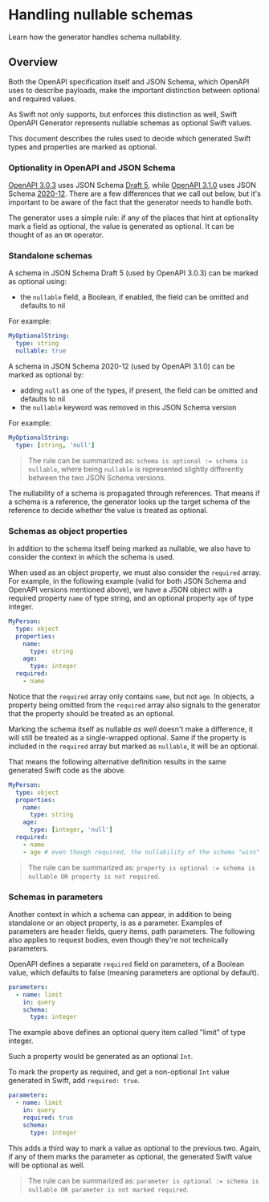 # Handling nullable schemas

Learn how the generator handles schema nullability.

## Overview

Both the OpenAPI specification itself and JSON Schema, which OpenAPI uses to describe payloads, make the important distinction between optional and required values.

As Swift not only supports, but enforces this distinction as well, Swift OpenAPI Generator represents nullable schemas as optional Swift values.

This document describes the rules used to decide which generated Swift types and properties are marked as optional. 

### Optionality in OpenAPI and JSON Schema

[OpenAPI 3.0.3](https://github.com/OAI/OpenAPI-Specification/blob/main/versions/3.0.3.md) uses JSON Schema [Draft 5](https://json-schema.org/specification-links.html#draft-5), while [OpenAPI 3.1.0](https://github.com/OAI/OpenAPI-Specification/blob/main/versions/3.1.0.md) uses JSON Schema [2020-12](https://json-schema.org/specification-links.html#2020-12). There are a few differences that we call out below, but it's important to be aware of the fact that the generator needs to handle both.

The generator uses a simple rule: if any of the places that hint at optionality mark a field as optional, the value is generated as optional. It can be thought of as an `OR` operator.

### Standalone schemas

A schema in JSON Schema Draft 5 (used by OpenAPI 3.0.3) can be marked as optional using:
- the `nullable` field, a Boolean, if enabled, the field can be omitted and defaults to nil

For example:

```yaml
MyOptionalString:
  type: string
  nullable: true
```

A schema in JSON Schema 2020-12 (used by OpenAPI 3.1.0) can be marked as optional by:
- adding `null` as one of the types, if present, the field can be omitted and defaults to nil
- the `nullable` keyword was removed in this JSON Schema version

For example:

```yaml
MyOptionalString:
  type: [string, 'null']
```

> The rule can be summarized as: `schema is optional := schema is nullable`, where being `nullable` is represented slightly differently between the two JSON Schema versions.

The nullability of a schema is propagated through references. That means if a schema is a reference, the generator looks up the target schema of the reference to decide whether the value is treated as optional.

### Schemas as object properties

In addition to the schema itself being marked as nullable, we also have to consider the context in which the schema is used.

When used as an object property, we must also consider the `required` array. For example, in the following example (valid for both JSON Schema and OpenAPI versions mentioned above), we have a JSON object with a required property `name` of type string, and an optional property `age` of type integer.

```yaml
MyPerson:
  type: object
  properties:
    name:
      type: string
    age:
      type: integer
  required:
    - name
```

Notice that the `required` array only contains `name`, but not `age`. In objects, a property being omitted from the `required` array also signals to the generator that the property should be treated as an optional.

Marking the schema itself as nullable _as well_ doesn't make a difference, it will still be treated as a single-wrapped optional. Same if the property is included in the `required` array but marked as `nullable`, it will be an optional.

That means the following alternative definition results in the same generated Swift code as the above.

```yaml
MyPerson:
  type: object
  properties:
    name:
      type: string
    age:
      type: [integer, 'null']
  required:
    - name
    - age # even though required, the nullability of the schema "wins"
```

> The rule can be summarized as: `property is optional := schema is nullable OR property is not required`.

### Schemas in parameters

Another context in which a schema can appear, in addition to being standalone or an object property, is as a parameter. Examples of parameters are header fields, query items, path parameters. The following also applies to request bodies, even though they're not technically parameters.

OpenAPI defines a separate `required` field on parameters, of a Boolean value, which defaults to false (meaning parameters are optional by default).

```yaml
parameters:
  - name: limit
    in: query
    schema:
      type: integer
```

The example above defines an optional query item called "limit" of type integer.

Such a property would be generated as an optional `Int`.

To mark the property as required, and get a non-optional `Int` value generated in Swift, add `required: true`.

```yaml
parameters:
  - name: limit
    in: query
    required: true
    schema:
      type: integer
```

This adds a third way to mark a value as optional to the previous two. Again, if any of them marks the parameter as optional, the generated Swift value will be optional as well.

> The rule can be summarized as: `parameter is optional := schema is nullable OR parameter is not marked required`.
